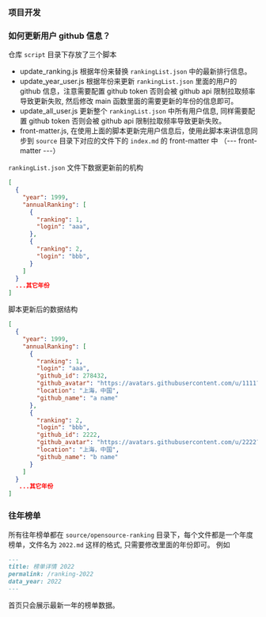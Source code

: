 ### 项目开发

### 如何更新用户 github 信息？
仓库 `script` 目录下存放了三个脚本
- update_ranking.js 根据年份来替换 `rankingList.json` 中的最新排行信息。
- update_year_user.js 根据年份来更新 `rankingList.json` 里面的用户的 github 信息，注意需要配置 github token 否则会被 github api 限制拉取频率导致更新失败, 然后修改 main 函数里面的需要更新的年份的信息即可。
- update_all_user.js 更新整个 `rankingList.json` 中所有用户信息, 同样需要配置 github token 否则会被 github api 限制拉取频率导致更新失败。
- front-matter.js, 在使用上面的脚本更新完用户信息后，使用此脚本来讲信息同步到 `source` 目录下对应的文件下的 `index.md` 的 front-matter 中 （--- front-matter ---）

`rankingList.json` 文件下数据更新前的机构

```json
[
  {
    "year": 1999,
    "annualRanking": [
      {
        "ranking": 1,
        "login": "aaa",
      },
      {
        "ranking": 2,
        "login": "bbb",
      }
    ]
  }
  ...其它年份
]
```

脚本更新后的数据结构
```json
[
  {
    "year": 1999,
    "annualRanking": [
      {
        "ranking": 1,
        "login": "aaa",
        "github_id": 278432,
        "github_avatar": "https://avatars.githubusercontent.com/u/1111?v=4",
        "location": "上海，中国",
        "github_name": "a name"
      },
      {
        "ranking": 2,
        "login": "bbb",
        "github_id": 2222,
        "github_avatar": "https://avatars.githubusercontent.com/u/2222?v=4",
        "location": "上海，中国",
        "github_name": "b name"
      }
    ]
  }
   ...其它年份
]
```

### 往年榜单

所有往年榜单都在 `source/opensource-ranking` 目录下，每个文件都是一个年度榜单，文件名为 `2022.md` 这样的格式, 只需要修改里面的年份即可。
例如
```md
---
title: 榜单详情 2022
permalink: /ranking-2022
data_year: 2022
---

```

首页只会展示最新一年的榜单数据。